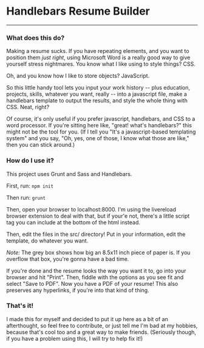 # Handlebars Resume Builder

<hr>

### What does this do?

Making a resume sucks. If you have repeating elements, and you want to position them _just right_, using Microsoft Word is a really good way to give yourself stress nightmares. You know what I like using to style things? CSS.

Oh, and you know how I like to store objects? JavaScript.

So this little handy tool lets you input your work history -- plus education, projects, skills, whatever you want, really -- into a javascript file, make a handlebars template to output the results, and style the whole thing with CSS. Neat, right?

Of course, it's only useful if you prefer javascript, handlebars, and CSS to a word processor. If you're sitting here like, "great! what's handlebars?" this might not be the tool for you. (If I tell you "It's a javascript-based templating system" and you say, "Oh, yes, one of those, I know what those are like," then you can stick around.)

### How do I use it?

This project uses Grunt and Sass and Handlebars.

First, run:
`npm init`

Then run:
`grunt`

Then, open your browser to localhost:8000. I'm using the livereload browser extension to deal with that, but if your'e not, there's a little script tag you can include at the bottom of the html instead.

Then, edit the files in the src/ directory! Put in your information, edit the template, do whatever you want. 

*Note:* The grey box shows how big an 8.5x11 inch piece of paper is. If you overflow that box, you're gonna have a bad time. 

If you're done and the resume looks the way you want it to, go into your browser and hit "Print". Then, fiddle with the options as you see fit and select "Save to PDF". Now you have a PDF of your resume! This also preserves any hyperlinks, if you're into that kind of thing.

### That's it!

I made this for myself and decided to put it up here as a bit of an afterthought, so feel free to contribute, or just tell me I'm bad at my hobbies, because that's cool too and a great way to make friends.
(Seriously though, if you have a problem using this, I will try to help fix it!)

